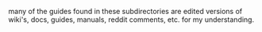 many of the guides found in these subdirectories are edited versions of wiki's, docs, guides, manuals, reddit comments, etc. for my understanding. 